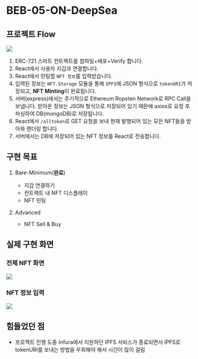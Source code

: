 # BEB-05-ON-DeepSea

## 프로젝트 Flow

![](https://img1.daumcdn.net/thumb/R1280x0/?scode=mtistory2&fname=https%3A%2F%2Fblog.kakaocdn.net%2Fdn%2FbDHrRq%2FbtrJEKFc5da%2FWd3N9KEKDegPgmkAoQ5pAK%2Fimg.png)

1. ERC-721 스마트 컨트랙트를 컴파일+배포+Verify 합니다.
2. React에서 사용자 지갑과 연결합니다.
3. React에서 민팅할 `NFT 정보`를 입력받습니다.
4. 입력된 정보는 `NFT.Storage` 모듈을 통해 `IPFS`에 JSON 형식으로 `tokenURI`가 저장되고, **NFT Minting**이 완료됩니다.
5. 서버(express)에서는 주기적으로 Ethereum Ropsten Network로 RPC Call을 보냅니다. 받아온 정보는 JSON 형식으로 저장되어 있기 때문에 axios로 요청 후 파싱하여 DB(mongoDB)로 저장됩니다.
6. React에서 `/alltoken`로 GET 요청을 보내 현재 발행되어 있는 모든 NFT들을 받아와 렌더링 합니다.
7. 서버에서는 DB에 저장되어 있는 NFT 정보를 React로 전송합니다.


## 구현 목표

1. Bare-Minimum(**완료**)
    - 지갑 연결하기
    - 컨트랙트 내 NFT 디스플레이
    - NFT 민팅

2. Advanced
    - NFT Sell & Buy

## 실제 구현 화면

### 전체 NFT 화면

![](https://img1.daumcdn.net/thumb/R1280x0/?scode=mtistory2&fname=https%3A%2F%2Fblog.kakaocdn.net%2Fdn%2FFfId3%2FbtrJCov9xgH%2F0KuvSCJme1JqxdoGZu1aL0%2Fimg.png)

### NFT 정보 입력

![](https://img1.daumcdn.net/thumb/R1280x0/?scode=mtistory2&fname=https%3A%2F%2Fblog.kakaocdn.net%2Fdn%2Fb3DHjs%2FbtrJC5b1rSq%2F0FKiTlQm4ZUvSceUfkPdK0%2Fimg.png)


## 힘들었던 점

- 프로젝트 진행 도중 Infura에서 지원하던 IPFS 서비스가 종료되면서 IPFS로 tokenURI를 보내는 방법을 우회해야 해서 시간이 많이 걸림

